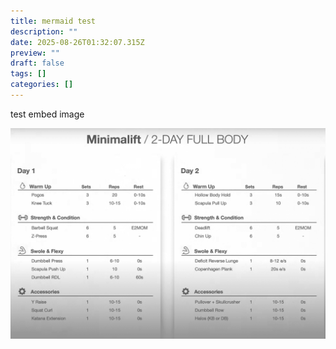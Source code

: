 ```yaml
---
title: mermaid test
description: ""
date: 2025-08-26T01:32:07.315Z
preview: ""
draft: false
tags: []
categories: []
---
```


test embed image

![alt text](/blog/image.png)
